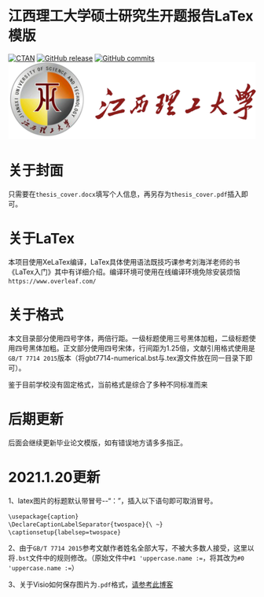 # 江西理工大学硕士研究生开题报告LaTex模版
[![CTAN](https://img.shields.io/ctan/v/gbt7714.svg)](https://ctan.org/pkg/gbt7714)
[![GitHub release](https://img.shields.io/github/release/CTeX-org/gbt7714-bibtex-style/all.svg)](https://github.com/CTeX-org/gbt7714-bibtex-style/releases/latest)
[![GitHub commits](https://img.shields.io/github/commits-since/CTeX-org/gbt7714-bibtex-style/latest.svg)](https://github.com/CTeX-org/gbt7714-bibtex-style/commits/master)
![这是图片](/JXUST.png "JXUST")

# 关于封面

只需要在`thesis_cover.docx`填写个人信息，再另存为`thesis_cover.pdf`插入即可。  


# 关于LaTex

本项目使用XeLaTex编译，LaTex具体使用语法既技巧课参考刘海洋老师的书《LaTex入门》其中有详细介绍。编译环境可使用在线编译环境免除安装烦恼`https://www.overleaf.com/`

# 关于格式  

本文目录部分使用四号字体，两倍行距。一级标题使用三号黑体加粗，二级标题使用四号黑体加粗。正文部分使用四号宋体，行间距为1.25倍，文献引用格式使用是`GB/T 7714 2015`版本（将gbt7714-numerical.bst与.tex源文件放在同一目录下即可）。

鉴于目前学校没有固定格式，当前格式是综合了多种不同标准而来 

# 后期更新

后面会继续更新毕业论文模版，如有错误地方请多多指正。

# 2021.1.20更新

1、latex图片的标题默认带冒号--“：”，插入以下语句即可取消冒号。

    \usepackage{caption}
    \DeclareCaptionLabelSeparator{twospace}{\ ~} 
    \captionsetup{labelsep=twospace}
    
2、由于`GB/T 7714 2015`参考文献作者姓名全部大写，不被大多数人接受，这里以将`.bst`文件中的规则修改。（原始文件中`#1 'uppercase.name :=`，将其改为`#0 'uppercase.name :=`）

3、关于Visio如何保存图片为`.pdf`格式，[请参考此博客](https://blog.csdn.net/u014686356/article/details/87985796 "Visio转PDF")

